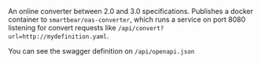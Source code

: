 An online converter between 2.0 and 3.0 specifications.
Publishes a docker container to `smartbear/oas-converter`,
which runs a service on port 8080 listening for convert requests like `/api/convert?url=http://mydefinition.yaml`.

You can see the swagger definition on `/api/openapi.json`
